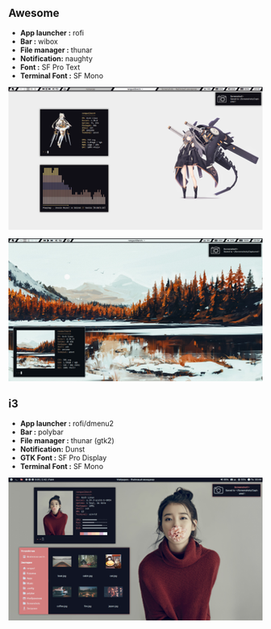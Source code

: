 ## Awesome
- **App launcher :** rofi
- **Bar :** wibox
- **File manager :** thunar
- **Notification:** naughty
- **Font :** SF Pro Text
- **Terminal Font :** SF Mono
<p align="center">
  <img src="https://github.com/Eredarion/dotfiles/raw/master/.screenshot/2019-01-13_23:15:43.png" alt="screenshot">
</p>

<p align="center">
  <img src="https://github.com/Eredarion/dotfiles/raw/master/.screenshot/2019-03-04_03:56:54.png" alt="screenshot">
</p>

## i3
- **App launcher :** rofi/dmenu2
- **Bar :** polybar
- **File manager :** thunar (gtk2)
- **Notification:** Dunst
- **GTK Font :** SF Pro Display
- **Terminal Font :** SF Mono
<p align="center">
  <img src="https://github.com/Eredarion/dotfiles/raw/master/.screenshot/2018-11-19_00:44:06.png" alt="screenshot">
</p>

